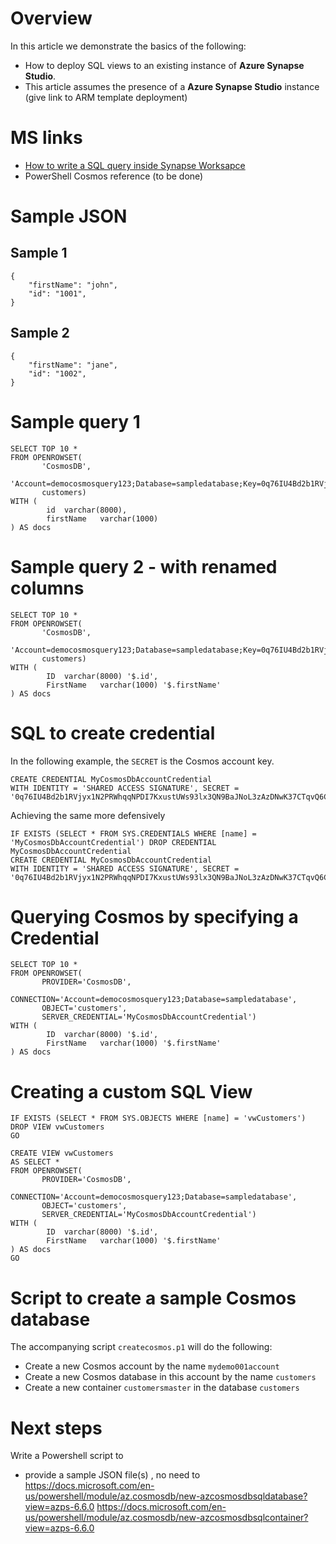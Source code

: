 # Overview
In this article we demonstrate the basics of the following:
- How to deploy SQL views to an existing instance of **Azure Synapse Studio**.
- This article assumes the presence of a **Azure Synapse Studio** instance (give link to ARM template deployment)

# MS links
- [How to write a SQL query inside Synapse Worksapce](https://docs.microsoft.com/en-us/azure/synapse-analytics/sql/query-cosmos-db-analytical-store?tabs=openrowset-key)
- PowerShell Cosmos reference (to be done)


# Sample JSON

## Sample 1
```
{
    "firstName": "john",
    "id": "1001",
}
```

## Sample 2
```
{
    "firstName": "jane",
    "id": "1002",
}

```

# Sample query 1

```
SELECT TOP 10 *
FROM OPENROWSET( 
       'CosmosDB',
       'Account=democosmosquery123;Database=sampledatabase;Key=0q76IU4Bd2b1RVjyx1N2PRWhqqNPDI7KxustUWs93lx3QN9BaJNoL3zAzDNwK37CTqvQ6CN9xBZpZsE7obA5JA==',
       customers)
WITH (  
        id	varchar(8000),
        firstName   varchar(1000)
) AS docs

```

# Sample query 2 - with renamed columns
```
SELECT TOP 10 *
FROM OPENROWSET( 
       'CosmosDB',
       'Account=democosmosquery123;Database=sampledatabase;Key=0q76IU4Bd2b1RVjyx1N2PRWhqqNPDI7KxustUWs93lx3QN9BaJNoL3zAzDNwK37CTqvQ6CN9xBZpZsE7obA5JA==',
       customers)
WITH (  
        ID	varchar(8000) '$.id',
        FirstName   varchar(1000) '$.firstName'
) AS docs

```

# SQL to create credential
In the following example, the `SECRET` is the Cosmos account key.
```
CREATE CREDENTIAL MyCosmosDbAccountCredential
WITH IDENTITY = 'SHARED ACCESS SIGNATURE', SECRET = '0q76IU4Bd2b1RVjyx1N2PRWhqqNPDI7KxustUWs93lx3QN9BaJNoL3zAzDNwK37CTqvQ6CN9xBZpZsE7obA5JA==';
```

Achieving the same more defensively

```
IF EXISTS (SELECT * FROM SYS.CREDENTIALS WHERE [name] = 'MyCosmosDbAccountCredential') DROP CREDENTIAL MyCosmosDbAccountCredential
CREATE CREDENTIAL MyCosmosDbAccountCredential
WITH IDENTITY = 'SHARED ACCESS SIGNATURE', SECRET = '0q76IU4Bd2b1RVjyx1N2PRWhqqNPDI7KxustUWs93lx3QN9BaJNoL3zAzDNwK37CTqvQ6CN9xBZpZsE7obA5JA==';
```

# Querying Cosmos by specifying a Credential

```
SELECT TOP 10 *
FROM OPENROWSET( 
       PROVIDER='CosmosDB',
       CONNECTION='Account=democosmosquery123;Database=sampledatabase',
       OBJECT='customers',
       SERVER_CREDENTIAL='MyCosmosDbAccountCredential')
WITH (  
        ID	varchar(8000) '$.id',
        FirstName   varchar(1000) '$.firstName'
) AS docs

```

# Creating a custom SQL View
```
IF EXISTS (SELECT * FROM SYS.OBJECTS WHERE [name] = 'vwCustomers') DROP VIEW vwCustomers
GO

CREATE VIEW vwCustomers 
AS SELECT *
FROM OPENROWSET( 
       PROVIDER='CosmosDB',
       CONNECTION='Account=democosmosquery123;Database=sampledatabase',
       OBJECT='customers',
       SERVER_CREDENTIAL='MyCosmosDbAccountCredential')
WITH (  
        ID	varchar(8000) '$.id',
        FirstName   varchar(1000) '$.firstName'
) AS docs
GO

```
# Script to create a sample Cosmos database
The accompanying script `createcosmos.p1` will do the following:
- Create a new Cosmos account by the name `mydemo001account`
- Create a new Cosmos database in this account by the name `customers`
- Create a new container `customersmaster` in the database `customers`

# Next steps
Write a Powershell script to 
- provide a sample JSON file(s) , no need to 
https://docs.microsoft.com/en-us/powershell/module/az.cosmosdb/new-azcosmosdbsqldatabase?view=azps-6.6.0
https://docs.microsoft.com/en-us/powershell/module/az.cosmosdb/new-azcosmosdbsqlcontainer?view=azps-6.6.0



